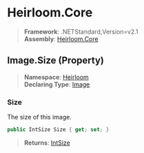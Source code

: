 # Heirloom.Core

> **Framework**: .NETStandard,Version=v2.1  
> **Assembly**: [Heirloom.Core][0]

## Image.Size (Property)

> **Namespace**: [Heirloom][0]  
> **Declaring Type**: [Image][1]

### Size

The size of this image.

```cs
public IntSize Size { get; set; }
```

> **Returns**: [IntSize][2]

[0]: ../../../Heirloom.Core.md
[1]: ../Image.md
[2]: ../IntSize.md
